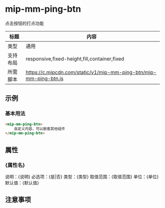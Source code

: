 # mip-mm-ping-btn

点击按钮的打点功能

标题|内容
----|----
类型|通用
支持布局|responsive,fixed-height,fill,container,fixed
所需脚本|https://c.mipcdn.com/static/v1/mip-mm-ping-btn/mip-mm-ping-btn.js

## 示例

### 基本用法
```html
<mip-mm-ping-btn>
    自定义内容，可以嵌套其他组件
</mip-mm-ping-btn>
```

## 属性

### {属性名}

说明：{说明}
必选项：{是|否}
类型：{类型}
取值范围：{取值范围}
单位：{单位}
默认值：{默认值}

## 注意事项

